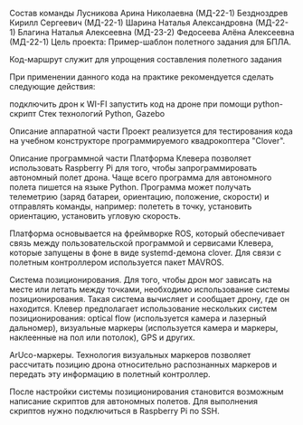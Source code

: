 Состав команды
Лусникова Арина Николаевна (МД-22-1)
Бездноздрев Кирилл Сергеевич (МД-22-1)
Шарина Наталья Александровна (МД-22-1)
Благина Наталья Алексеевна (МД-23-2)
Федосеева Алёна Алексеевна (МД-22-1)
Цель проекта:
Пример-шаблон полетного задания для БПЛА.

Код-маршрут служит для упрощения составления полетного задания

При применении данного кода на практике рекомендуется сделать следующие действия:

подключить дрон к WI-FI
запустить код на дроне при помощи python-скрипт
Стек технологий
Python, Gazebo

Описание аппаратной части
Проект реализуется для тестирования кода на учебном конструкторе программируемого квадрокоптера "Clover".

Описание программной части
Платформа Клевера позволяет использовать Raspberry Pi для того, чтобы запрограммировать автономный полет дрона. Чаще всего программа для автономного полета пишется на языке Python. Программа может получать телеметрию (заряд батареи, ориентацию, положение, скорости) и отправлять команды, например: полететь в точку, установить ориентацию, установить угловую скорость.

Платформа основывается на фреймворке ROS, который обеспечивает связь между пользовательской программой и сервисами Клевера, которые запущены в фоне в виде systemd-демона clover. Для связи с полетным контроллером используется пакет MAVROS.

Система позиционирования. Для того, чтобы дрон мог зависать на месте или летать между точками, необходимо использование системы позиционирования. Такая система вычисляет и сообщает дрону, где он находится. Клевер предполагает использование нескольких систем позиционирования: optical flow (используется камера и лазерный дальномер), визуальные маркеры (используется камера и маркеры, наклеенные на пол или потолок), GPS и других.

ArUco-маркеры. Технология визуальных маркеров позволяет рассчитать позицию дрона относительно распознанных маркеров и передать эту информацию в полетный контроллер.

После настройки системы позиционирования становится возможным написание скриптов для автономных полетов. Для выполнения скриптов нужно подключиться в Raspberry Pi по SSH.

